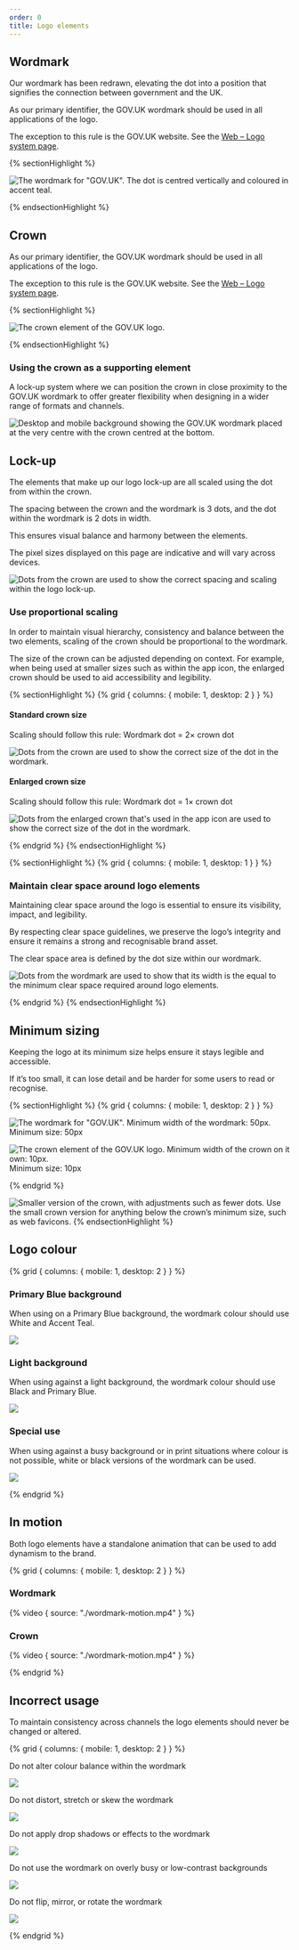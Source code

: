 ```yaml
---
order: 0
title: Logo elements
---
```


## Wordmark

Our wordmark has been redrawn, elevating the dot into a position that signifies the connection between government and the UK.

As our primary identifier, the GOV.UK wordmark should be used in all applications of the logo.

The exception to this rule is the GOV.UK website. See the [Web – Logo system page](/logo-system/web/).

{% sectionHighlight %}

<div class="img-scale flex-center">

![The wordmark for "GOV.UK". The dot is centred vertically and coloured in accent teal.](./wordmark.svg)

</div>
{% endsectionHighlight %}

## Crown

As our primary identifier, the GOV.UK wordmark should be used in all applications of the logo.

The exception to this rule is the GOV.UK website. See the [Web – Logo system page](/logo-system/web/).

{% sectionHighlight %}

<div class="img-scale flex-center">

![The crown element of the GOV.UK logo.](./crown2.svg)

</div>
{% endsectionHighlight %}

### Using the crown as a supporting element

A lock-up system where we can position the crown in close proximity to the GOV.UK wordmark to offer greater flexibility when designing in a wider range of formats and channels.

<div>

![Desktop and mobile background showing the GOV.UK wordmark placed at the very centre with the crown centred at the bottom.](./crown-supporting-element.svg)

</div>

## Lock-up

The elements that make up our logo lock-up are all scaled using the dot from within the crown.

The spacing between the crown and the wordmark is 3 dots, and the dot within the wordmark is 2 dots in width.

This ensures visual balance and harmony between the elements.

The pixel sizes displayed on this page are indicative and will vary across devices.

<div class="flex-center">

![Dots from the crown are used to show the correct spacing and scaling within the logo lock-up.](./lockup-detail.svg)

</div>

### Use proportional scaling

In order to maintain visual hierarchy, consistency and balance between the two elements, scaling of the crown should be proportional to the wordmark.

The size of the crown can be adjusted depending on context. For example, when being used at smaller sizes such as within the app icon, the enlarged crown should be used to aid accessibility and legibility.

{% sectionHighlight %}
{% grid { columns: { mobile: 1, desktop: 2 } } %}

<div>

#### Standard crown size

Scaling should follow this rule:
Wordmark dot = 2× crown dot

</div>
<div class="flex-end">

![Dots from the crown are used to show the correct size of the dot in the wordmark.](./standard-crown.svg)

</div>
<div>

#### Enlarged crown size

Scaling should follow this rule:
Wordmark dot = 1× crown dot

</div>
<div>

![Dots from the enlarged crown that's used in the app icon are used to show the correct size of the dot in the wordmark.](./enlarged-crown.svg)

</div>
{% endgrid %}
{% endsectionHighlight %}

{% sectionHighlight %}
{% grid { columns: { mobile: 1, desktop: 1 } } %}

<div>

### Maintain clear space around logo elements

Maintaining clear space around the logo is essential to ensure its visibility, impact, and legibility.

By respecting clear space guidelines, we preserve the logo’s integrity and ensure it remains a strong and recognisable brand asset.

The clear space area is defined by the dot size within our wordmark.

<div>

![Dots from the wordmark are used to show that its width is the equal to the minimum clear space required around logo elements.](./space-around-wordmark.svg)

</div>
</div>
{% endgrid %}
{% endsectionHighlight %}

## Minimum sizing

Keeping the logo at its minimum size helps ensure it stays legible and accessible.

If it’s too small, it can lose detail and be harder for some users to read or recognise.

{% sectionHighlight %}
{% grid { columns: { mobile: 1, desktop: 2 } } %}

<!-- TODO: suggest adding the arrow to the image -->

<div class="flex-end">

![The wordmark for "GOV.UK". Minimum width of the wordmark: 50px.](./wordmark-min-width.svg)
Minimum size:
50px

</div>
<div class="flex-end">

![The crown element of the GOV.UK logo. Minimum width of the crown on it own: 10px.](./crown-min-width.svg)
Minimum size:
10px

</div>
{% endgrid %}

![Smaller version of the crown, with adjustments such as fewer dots.](./crown-favicon.svg)
Use the small crown version for anything below the crown’s minimum size, such as web favicons.
{% endsectionHighlight %}

## Logo colour

{% grid { columns: { mobile: 1, desktop: 2 } } %}

<div class="border">

### Primary Blue background

When using on a Primary Blue background, the wordmark colour should use White and Accent Teal.

</div>
<div>

![](./logo-primary.svg)

</div>
<div class="border">

### Light background

When using against a light background, the wordmark colour should use Black and Primary Blue.

</div>
<div>

![](./logo-light.svg)

</div>
<div class="border">

### Special use

When using against a busy background or in print situations where colour is not possible, white or black versions of the wordmark can be used.

</div>
<div>

![](./logo-special-dark-light.svg)

</div>
{% endgrid %}

## In motion

Both logo elements have a standalone animation that can be used to add dynamism to the brand.

{% grid { columns: { mobile: 1, desktop: 2 } } %}

<div>

### Wordmark

{% video { source: "./wordmark-motion.mp4" } %}

</div>
<div>

### Crown

{% video { source: "./wordmark-motion.mp4" } %}

</div>
{% endgrid %}

## Incorrect usage

To maintain consistency across channels the logo elements should never be changed or altered.

{% grid { columns: { mobile: 1, desktop: 2 } } %}

<div class="border">

Do not alter colour balance within the wordmark

</div>
<div class="border">

![](./incorrect-altered-colours.png)

</div>
<div class="border">

Do not distort, stretch or skew the wordmark

</div>
<div>

![](./incorrect-squashed.png)

</div>
<div class="border">

Do not apply drop shadows or effects to the wordmark

</div>
<div>

![](./incorrect-effects.png)

</div>
<div class="border">

Do not use the wordmark on overly busy or low-contrast backgrounds

</div>
<div>

![](./incorrect-busy.png)

</div>
<div class="border">

Do not flip, mirror, or rotate the wordmark

</div>
<div>

![](./incorrect-mirrored.png)

<div>
{% endgrid %}
